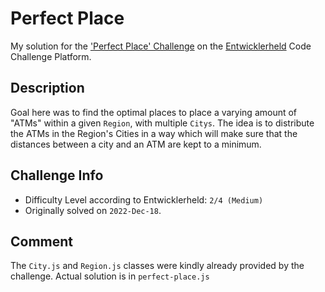 # Perfect Place

My solution for the ['Perfect Place' Challenge](https://platform.entwicklerheld.de/challenge/perfect-place?technology=javascript) on the [Entwicklerheld](https://platform.entwicklerheld.de/) Code Challenge Platform.

Description
---
Goal here was to find the optimal places to place a varying amount of "ATMs" within a given `Region`, with multiple `Citys`. The idea is to distribute the ATMs in the Region's Cities in a way which will make sure that the distances between a city and an ATM are kept to a minimum.

Challenge Info
---
* Difficulty Level according to Entwicklerheld: `2/4 (Medium)`
* Originally solved on `2022-Dec-18`.

Comment
---
The `City.js` and `Region.js` classes were kindly already provided by the challenge. Actual solution is in `perfect-place.js`